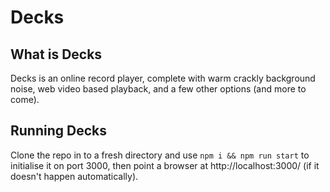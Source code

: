 # Decks

## What is Decks

Decks is an online record player, complete with warm crackly background noise, web video based playback, and a few other options (and more to come).

## Running Decks

Clone the repo in to a fresh directory and use `npm i && npm run start` to initialise it on port 3000, then point a browser at http://localhost:3000/ (if it doesn't happen automatically).
